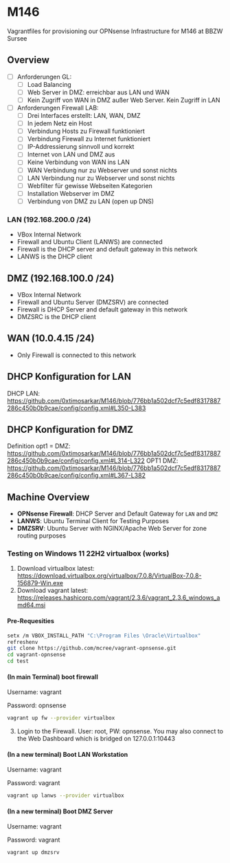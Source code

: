 # M146
Vagrantfiles for provisioning our OPNsense Infrastructure for M146 at BBZW Sursee

## Overview

- [ ] Anforderungen GL:
    - [ ] Load Balancing
    - [ ] Web Server in DMZ: erreichbar aus LAN und WAN
    - [ ] Kein Zugriff von WAN in DMZ außer Web Server. Kein Zugriff in LAN

- [ ] Anforderungen Firewall LAB:
    - [ ] Drei Interfaces erstellt: LAN, WAN, DMZ
    - [ ] In jedem Netz ein Host
    - [ ] Verbindung Hosts zu Firewall funktioniert
    - [ ] Verbindung Firewall zu Internet funktioniert
    - [ ] IP-Addressierung sinnvoll und korrekt
    - [ ] Internet von LAN und DMZ aus
    - [ ] Keine Verbindung von WAN ins LAN
    - [ ] WAN Verbindung nur zu Webserver und sonst nichts
    - [ ] LAN Verbindung nur zu Webserver und sonst nichts
    - [ ] Webfilter für gewisse Webseiten Kategorien
    - [ ] Installation Webserver im DMZ
    - [ ] Verbindung von DMZ zu LAN (open up DNS)

### LAN (192.168.200.0 /24)

- VBox Internal Network
- Firewall and Ubuntu Client (LANWS) are connected
- Firewall is the DHCP server and default gateway in this network
- LANWS is the DHCP client

## DMZ (192.168.100.0 /24)

- VBox Internal Network
- Firewall and Ubuntu Server (DMZSRV) are connected
- Firewall is DHCP Server and default gateway in this network
- DMZSRC is the DHCP client

## WAN (10.0.4.15 /24)

- Only Firewall is connected to this network

## DHCP Konfiguration for LAN

DHCP LAN: https://github.com/0xtimosarkar/M146/blob/776bb1a502dcf7c5edf8317887286c450b0b9cae/config/config.xml#L350-L383

## DHCP Konfiguration for DMZ

Definition opt1 = DMZ: https://github.com/0xtimosarkar/M146/blob/776bb1a502dcf7c5edf8317887286c450b0b9cae/config/config.xml#L314-L322
OPT1 DMZ: https://github.com/0xtimosarkar/M146/blob/776bb1a502dcf7c5edf8317887286c450b0b9cae/config/config.xml#L367-L382

## Machine Overview

- **OPNsense Firewall**: DHCP Server and Default Gateway for ```LAN``` and ```DMZ```
- **LANWS**: Ubuntu Terminal Client for Testing Purposes
- **DMZSRV**: Ubuntu Server with NGINX/Apache Web Server for zone routing purposes


### Testing on Windows 11 22H2 virtualbox (works)

1. Download virtualbox latest: https://download.virtualbox.org/virtualbox/7.0.8/VirtualBox-7.0.8-156879-Win.exe
2. Download vagrant latest: https://releases.hashicorp.com/vagrant/2.3.6/vagrant_2.3.6_windows_amd64.msi

#### Pre-Requesities

```bash
setx /m VBOX_INSTALL_PATH "C:\Program Files \Oracle\Virtualbox"
refreshenv
git clone https://github.com/mcree/vagrant-opnsense.git
cd vagrant-opnsense
cd test
```

#### (In main Terminal) boot firewall

Username: vagrant

Password: opnsense

```bash
vagrant up fw --provider virtualbox
```

3. Login to the Firewall. User: root, PW: opnsense. You may also connect to the Web Dashboard which is bridged on 127.0.0.1:10443


#### (In a new terminal) Boot LAN Workstation

Username: vagrant

Password: vagrant

```bash
vagrant up lanws --provider virtualbox
```


#### (In a new terminal) Boot DMZ Server

Username: vagrant

Password: vagrant

```bash
vagrant up dmzsrv
```

